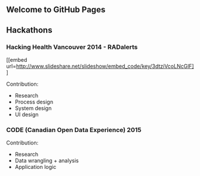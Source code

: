 ## Welcome to GitHub Pages

<!--- 
You can use the [editor on GitHub](https://github.com/submodality/folio/edit/master/index.md) to maintain and preview the content for your website in Markdown files.

Whenever you commit to this repository, GitHub Pages will run [Jekyll](https://jekyllrb.com/) to rebuild the pages in your site, from the content in your Markdown files. 


### Markdown

Markdown is a lightweight and easy-to-use syntax for styling your writing. It includes conventions for

```markdown
Syntax highlighted code block

# Header 1
## Header 2
### Header 3

- Bulleted
- List

1. Numbered
2. List

**Bold** and _Italic_ and `Code` text

[Link](url) and ![Image](src)
```

For more details see [GitHub Flavored Markdown](https://guides.github.com/features/mastering-markdown/).

### Jekyll Themes

Your Pages site will use the layout and styles from the Jekyll theme you have selected in your [repository settings](https://github.com/submodality/folio/settings). The name of this theme is saved in the Jekyll `_config.yml` configuration file.

### Support or Contact

Having trouble with Pages? Check out our [documentation](https://help.github.com/categories/github-pages-basics/) or [contact support](https://github.com/contact) and we’ll help you sort it out.

---> 

## Hackathons 

### Hacking Health Vancouver 2014 - RADalerts 
[[embed url=http://www.slideshare.net/slideshow/embed_code/key/3dtziVcoLNcGlF]]
<!--- Content ---> 
Contribution: 
- Research
- Process design
- System design
- UI design 

### CODE (Canadian Open Data Experience) 2015 

<!--- Content ---> 

Contribution: 
- Research
- Data wrangling + analysis
- Application logic
